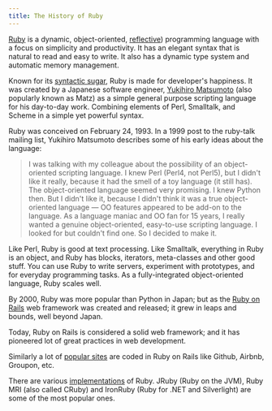 ```yaml
---
title: The History of Ruby
---
```

<a href='https://www.ruby-lang.org/en/' target='_blank' rel='nofollow'>Ruby</a> is a dynamic, object-oriented, <a href='https://en.wikipedia.org/wiki/Reflection_(computer_programming' target='_blank' rel='nofollow'>reflective</a>) programming language with a focus on simplicity and productivity. It has an elegant syntax that is natural to read and easy to write. It also has a dynamic type system and automatic memory management.

Known for its <a href='https://en.wikipedia.org/wiki/Syntactic_sugar' target='_blank' rel='nofollow'>syntactic sugar</a>, Ruby is made for developer's happiness. It was created by a Japanese software engineer, <a href='https://en.wikipedia.org/wiki/Yukihiro_Matsumoto' target='_blank' rel='nofollow'>Yukihiro Matsumoto</a> (also popularly known as Matz) as a simple general purpose scripting language for his day-to-day work. Combining elements of Perl, Smalltalk, and Scheme in a simple yet powerful syntax.

Ruby was conceived on February 24, 1993\. In a 1999 post to the ruby-talk mailing list, Yukihiro Matsumoto describes some of his early ideas about the language:

> I was talking with my colleague about the possibility of an object-oriented scripting language. I knew Perl (Perl4, not Perl5), but I didn't like it really, because it had the smell of a toy language (it still has). The object-oriented language seemed very promising. I knew Python then. But I didn't like it, because I didn't think it was a true object-oriented language — OO features appeared to be add-on to the language. As a language maniac and OO fan for 15 years, I really wanted a genuine object-oriented, easy-to-use scripting language. I looked for but couldn't find one. So I decided to make it.

Like Perl, Ruby is good at text processing. Like Smalltalk, everything in Ruby is an object, and Ruby has blocks, iterators, meta-classes and other good stuff. You can use Ruby to write servers, experiment with prototypes, and for everyday programming tasks. As a fully-integrated object-oriented language, Ruby scales well.

By 2000, Ruby was more popular than Python in Japan; but as the <a href='http://rubyonrails.org/' target='_blank' rel='nofollow'>Ruby on Rails</a> web framework was created and released; it grew in leaps and bounds, well beyond Japan.

Today, Ruby on Rails is considered a solid web framework; and it has pioneered lot of great practices in web development.

Similarly a lot of <a href='https://prograils.com/posts/top-10-famous-sites-built-with-ruby-on-rails' target='_blank' rel='nofollow'>popular sites</a> are coded in Ruby on Rails like Github, Airbnb, Groupon, etc.

There are various <a href='https://github.com/cogitator/ruby-implementations/wiki/List-of-Ruby-implementations' target='_blank' rel='nofollow'>implementations</a> of Ruby. JRuby (Ruby on the JVM), Ruby MRI (also called CRuby) and IronRuby (Ruby for .NET and Silverlight) are some of the most popular ones.